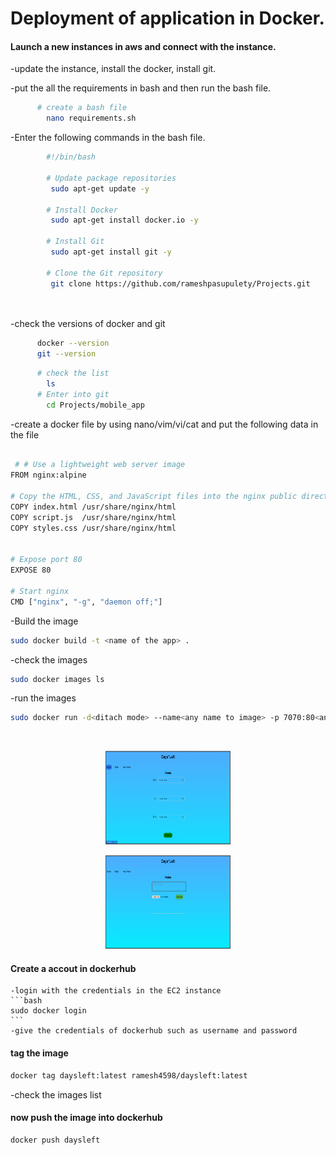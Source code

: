 # Deployment of application in Docker.

#### Launch a new instances in aws and connect with the instance.


 -update the instance, install the docker, install git. 
 
 -put the all the requirements in bash and then run the bash file.

  
  ```bash
        # create a bash file
          nano requirements.sh
  ```

  -Enter the following commands in the bash file.

  ```bash
          #!/bin/bash

          # Update package repositories
           sudo apt-get update -y

          # Install Docker
           sudo apt-get install docker.io -y

          # Install Git
           sudo apt-get install git -y

          # Clone the Git repository
           git clone https://github.com/rameshpasupulety/Projects.git

        
  ```

  -check the versions of docker and git 
  ```bash
        docker --version
        git --version
 ```

```bash
      # check the list
        ls
      # Enter into git
        cd Projects/mobile_app
```
   -create a docker file by using nano/vim/vi/cat and put the following data in the file
```bash

 # # Use a lightweight web server image
FROM nginx:alpine

# Copy the HTML, CSS, and JavaScript files into the nginx public directory
COPY index.html /usr/share/nginx/html
COPY script.js  /usr/share/nginx/html
COPY styles.css /usr/share/nginx/html


# Expose port 80
EXPOSE 80

# Start nginx
CMD ["nginx", "-g", "daemon off;"]
```


-Build the image 
```bash
sudo docker build -t <name of the app> .
```

-check the images
```bash
sudo docker images ls
```

-run the images
```bash
sudo docker run -d<ditach mode> --name<any name to image> -p 7070:80<any port number to the container> s3< original name of image> 
```
   <br />
<p align="center">
   <img src="images/mobile_app/Screenshot.png" alt="image" width="200" height="150">
  </a>

   <br />
<p align="center">
   <img src="images/mobile_app/Screenshot1.png" alt="image" width="200" height="150">
  </a>


  #### Create a accout in dockerhub
    -login with the credentials in the EC2 instance
    ```bash
    sudo docker login
    ```
    -give the credentials of dockerhub such as username and password

  #### tag the image 
   ```bash
   docker tag daysleft:latest ramesh4598/daysleft:latest
   ```
 -check the images list 
 #### now push the image into dockerhub
  ```bash
  docker push daysleft
  ```
